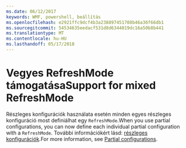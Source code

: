 ```yaml
---
ms.date: 06/12/2017
keywords: WMF, powershell, beállítás
ms.openlocfilehash: e2921ffc9dcf4b3a238897451708b46a36f66db1
ms.sourcegitcommit: 54534635eedacf531d8d6344019dc16a50b8b441
ms.translationtype: MT
ms.contentlocale: hu-HU
ms.lasthandoff: 05/17/2018
---
```

# <a name="support-for-mixed-refreshmode"></a><span data-ttu-id="5acb1-102">Vegyes RefreshMode támogatása</span><span class="sxs-lookup"><span data-stu-id="5acb1-102">Support for mixed RefreshMode</span></span>

<span data-ttu-id="5acb1-103">Részleges konfigurációk használata esetén minden egyes részleges konfiguráció most definiálhat egy `RefreshMode`.</span><span class="sxs-lookup"><span data-stu-id="5acb1-103">When you use partial configurations, you can now define each individual partial configuration with a `RefreshMode`.</span></span>
<span data-ttu-id="5acb1-104">További információkért lásd: [részleges konfigurációk](https://msdn.microsoft.com/powershell/dsc/partialconfigs).</span><span class="sxs-lookup"><span data-stu-id="5acb1-104">For more information, see [Partial configurations](https://msdn.microsoft.com/powershell/dsc/partialconfigs).</span></span>

